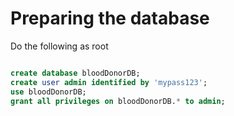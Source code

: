 # Preparing the database

Do the following as root

```sql

create database bloodDonorDB;
create user admin identified by 'mypass123';
use bloodDonorDB;
grant all privileges on bloodDonorDB.* to admin;

```